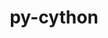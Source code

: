 ---
title: "py-cython"
layout: cache
categories: [package, v0.18.1]
meta: {"versions": ["0.29.30", "3.0.0a9"], "compilers": ["gcc@=7.3.1", "gcc@=7.5.0", "gcc@=8.4.0"], "oss": ["amzn2", "ubuntu18.04"], "platforms": ["linux"], "targets": ["aarch64", "graviton2", "x86_64", "x86_64_v3", "x86_64_v4"], "stacks": ["aws-ahug", "aws-ahug-aarch64", "aws-isc", "aws-isc-aarch64", "data-vis-sdk", "e4s", "radiuss", "root", "tutorial"], "num_specs": 11, "num_specs_by_stack": {"root": 11, "e4s": 3, "aws-isc-aarch64": 2, "aws-ahug-aarch64": 2, "tutorial": 1, "radiuss": 2, "aws-isc": 2, "aws-ahug": 2, "data-vis-sdk": 1}}
spec_details: [{"hash": "i5rgra554rnjavghnspebtio3edgu7fl", "compiler": "gcc@=7.5.0", "versions": ["0.29.30"], "os": "ubuntu18.04", "platform": "linux", "target": "x86_64", "variants": [], "stacks": ["root", "e4s"], "size": "-", "tarball": "https://binaries.spack.io/v0.18.1/build_cache/linux-ubuntu18.04-x86_64/gcc-7.5.0/py-cython-0.29.30/linux-ubuntu18.04-x86_64-gcc-7.5.0-py-cython-0.29.30-i5rgra554rnjavghnspebtio3edgu7fl.spack"}, {"hash": "u66pnbfyasyzexoidx6gu7ck2lg74xtm", "compiler": "gcc@=7.3.1", "versions": ["0.29.30"], "os": "amzn2", "platform": "linux", "target": "aarch64", "variants": [], "stacks": ["aws-isc-aarch64", "aws-ahug-aarch64", "root"], "size": "-", "tarball": "https://binaries.spack.io/v0.18.1/build_cache/linux-amzn2-aarch64/gcc-7.3.1/py-cython-0.29.30/linux-amzn2-aarch64-gcc-7.3.1-py-cython-0.29.30-u66pnbfyasyzexoidx6gu7ck2lg74xtm.spack"}, {"hash": "cknuzmmm3oddda5jl5ewicon3n37n64t", "compiler": "gcc@=7.5.0", "versions": ["3.0.0a9"], "os": "ubuntu18.04", "platform": "linux", "target": "x86_64", "variants": [], "stacks": ["root", "e4s"], "size": "-", "tarball": "https://binaries.spack.io/v0.18.1/build_cache/linux-ubuntu18.04-x86_64/gcc-7.5.0/py-cython-3.0.0a9/linux-ubuntu18.04-x86_64-gcc-7.5.0-py-cython-3.0.0a9-cknuzmmm3oddda5jl5ewicon3n37n64t.spack"}, {"hash": "mcxeao43j3mfzzdu6nfnikq7pr7wycay", "compiler": "gcc@=7.3.1", "versions": ["0.29.30"], "os": "amzn2", "platform": "linux", "target": "graviton2", "variants": [], "stacks": ["aws-isc-aarch64", "aws-ahug-aarch64", "root"], "size": "-", "tarball": "https://binaries.spack.io/v0.18.1/build_cache/linux-amzn2-graviton2/gcc-7.3.1/py-cython-0.29.30/linux-amzn2-graviton2-gcc-7.3.1-py-cython-0.29.30-mcxeao43j3mfzzdu6nfnikq7pr7wycay.spack"}, {"hash": "g4gq2y4ari6ls2cmtdyryj5xqd4bpeg4", "compiler": "gcc@=7.5.0", "versions": ["0.29.30"], "os": "ubuntu18.04", "platform": "linux", "target": "x86_64", "variants": [], "stacks": ["root", "e4s"], "size": "-", "tarball": "https://binaries.spack.io/v0.18.1/build_cache/linux-ubuntu18.04-x86_64/gcc-7.5.0/py-cython-0.29.30/linux-ubuntu18.04-x86_64-gcc-7.5.0-py-cython-0.29.30-g4gq2y4ari6ls2cmtdyryj5xqd4bpeg4.spack"}, {"hash": "rn54ymrfa7uvl3kclyrka4mg255ui2tp", "compiler": "gcc@=8.4.0", "versions": ["0.29.30"], "os": "ubuntu18.04", "platform": "linux", "target": "x86_64", "variants": [], "stacks": ["tutorial", "root"], "size": "-", "tarball": "https://binaries.spack.io/v0.18.1/build_cache/linux-ubuntu18.04-x86_64/gcc-8.4.0/py-cython-0.29.30/linux-ubuntu18.04-x86_64-gcc-8.4.0-py-cython-0.29.30-rn54ymrfa7uvl3kclyrka4mg255ui2tp.spack"}, {"hash": "qqzk5phg3cnqkfxsj2kl52rs656awxmp", "compiler": "gcc@=7.5.0", "versions": ["0.29.30"], "os": "ubuntu18.04", "platform": "linux", "target": "x86_64", "variants": [], "stacks": ["radiuss", "root"], "size": "-", "tarball": "https://binaries.spack.io/v0.18.1/build_cache/linux-ubuntu18.04-x86_64/gcc-7.5.0/py-cython-0.29.30/linux-ubuntu18.04-x86_64-gcc-7.5.0-py-cython-0.29.30-qqzk5phg3cnqkfxsj2kl52rs656awxmp.spack"}, {"hash": "kv3dkif6dwhbpji45wvovevoevkv2zkg", "compiler": "gcc@=7.3.1", "versions": ["0.29.30"], "os": "amzn2", "platform": "linux", "target": "x86_64_v3", "variants": [], "stacks": ["aws-isc", "root", "aws-ahug"], "size": "-", "tarball": "https://binaries.spack.io/v0.18.1/build_cache/linux-amzn2-x86_64_v3/gcc-7.3.1/py-cython-0.29.30/linux-amzn2-x86_64_v3-gcc-7.3.1-py-cython-0.29.30-kv3dkif6dwhbpji45wvovevoevkv2zkg.spack"}, {"hash": "j6ear5tmigl2po2wldummkre5bf4bdjw", "compiler": "gcc@=7.5.0", "versions": ["0.29.30"], "os": "ubuntu18.04", "platform": "linux", "target": "x86_64", "variants": [], "stacks": ["data-vis-sdk", "root"], "size": "-", "tarball": "https://binaries.spack.io/v0.18.1/build_cache/linux-ubuntu18.04-x86_64/gcc-7.5.0/py-cython-0.29.30/linux-ubuntu18.04-x86_64-gcc-7.5.0-py-cython-0.29.30-j6ear5tmigl2po2wldummkre5bf4bdjw.spack"}, {"hash": "plagyayegtlaff252bktn6trj5zh5h7a", "compiler": "gcc@=7.5.0", "versions": ["0.29.30"], "os": "ubuntu18.04", "platform": "linux", "target": "x86_64", "variants": [], "stacks": ["radiuss", "root"], "size": "-", "tarball": "https://binaries.spack.io/v0.18.1/build_cache/linux-ubuntu18.04-x86_64/gcc-7.5.0/py-cython-0.29.30/linux-ubuntu18.04-x86_64-gcc-7.5.0-py-cython-0.29.30-plagyayegtlaff252bktn6trj5zh5h7a.spack"}, {"hash": "snocxfh3ml5jtxchwlagfqroa4hoydsy", "compiler": "gcc@=7.3.1", "versions": ["0.29.30"], "os": "amzn2", "platform": "linux", "target": "x86_64_v4", "variants": [], "stacks": ["aws-isc", "root", "aws-ahug"], "size": "-", "tarball": "https://binaries.spack.io/v0.18.1/build_cache/linux-amzn2-x86_64_v4/gcc-7.3.1/py-cython-0.29.30/linux-amzn2-x86_64_v4-gcc-7.3.1-py-cython-0.29.30-snocxfh3ml5jtxchwlagfqroa4hoydsy.spack"}]
---
